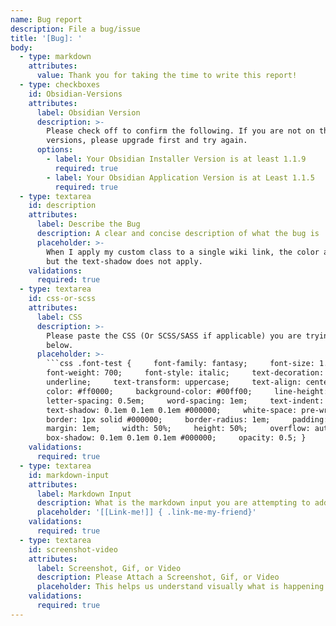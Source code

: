```yaml
---
name: Bug report
description: File a bug/issue
title: '[Bug]: '
body:
  - type: markdown
    attributes:
      value: Thank you for taking the time to write this report!
  - type: checkboxes
    id: Obsidian-Versions
    attributes:
      label: Obsidian Version
      description: >-
        Please check off to confirm the following. If you are not on these
        versions, please upgrade first and try again.
      options:
        - label: Your Obsidian Installer Version is at least 1.1.9
          required: true
        - label: Your Obsidian Application Version is at Least 1.1.5
          required: true
  - type: textarea
    id: description
    attributes:
      label: Describe the Bug
      description: A clear and concise description of what the bug is
      placeholder: >-
        When I apply my custom class to a single wiki link, the color applies,
        but the text-shadow does not apply.
    validations:
      required: true
  - type: textarea
    id: css-or-scss
    attributes:
      label: CSS
      description: >-
        Please paste the CSS (Or SCSS/SASS if applicable) you are trying to use
        below.
      placeholder: >-
        ```css .font-test {     font-family: fantasy;     font-size: 1.5em;
        font-weight: 700;     font-style: italic;     text-decoration:
        underline;     text-transform: uppercase;     text-align: center;
        color: #ff0000;     background-color: #00ff00;     line-height: 1.5;
        letter-spacing: 0.5em;     word-spacing: 1em;     text-indent: 1em;
        text-shadow: 0.1em 0.1em 0.1em #000000;     white-space: pre-wrap;
        border: 1px solid #000000;     border-radius: 1em;     padding: 1em;
        margin: 1em;     width: 50%;     height: 50%;     overflow: auto;
        box-shadow: 0.1em 0.1em 0.1em #000000;     opacity: 0.5; }
    validations:
      required: true
  - type: textarea
    id: markdown-input
    attributes:
      label: Markdown Input
      description: What is the markdown input you are attempting to add a class to?
      placeholder: '[[Link-me!]] { .link-me-my-friend}'
    validations:
      required: true
  - type: textarea
    id: screenshot-video
    attributes:
      label: Screenshot, Gif, or Video
      description: Please Attach a Screenshot, Gif, or Video
      placeholder: This helps us understand visually what is happening. :)
    validations:
      required: true
---
```

